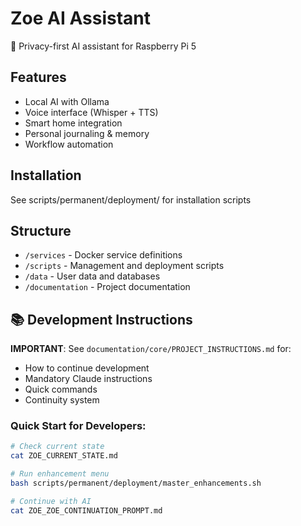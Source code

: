 # Zoe AI Assistant

🤖 Privacy-first AI assistant for Raspberry Pi 5

## Features
- Local AI with Ollama
- Voice interface (Whisper + TTS)
- Smart home integration
- Personal journaling & memory
- Workflow automation

## Installation
See scripts/permanent/deployment/ for installation scripts

## Structure
- `/services` - Docker service definitions
- `/scripts` - Management and deployment scripts
- `/data` - User data and databases
- `/documentation` - Project documentation

## 📚 Development Instructions

**IMPORTANT**: See `documentation/core/PROJECT_INSTRUCTIONS.md` for:
- How to continue development
- Mandatory Claude instructions
- Quick commands
- Continuity system

### Quick Start for Developers:
```bash
# Check current state
cat ZOE_CURRENT_STATE.md

# Run enhancement menu
bash scripts/permanent/deployment/master_enhancements.sh

# Continue with AI
cat ZOE_ZOE_CONTINUATION_PROMPT.md
```
